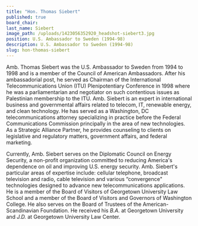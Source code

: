 ```yaml
---
title: "Hon. Thomas Siebert"
published: true
board_chair:
last_name: Siebert
image_path: /uploads/1423056352920_headshot-siebert3.jpg
position: U.S. Ambassador to Sweden (1994-98)
description: U.S. Ambassador to Sweden (1994-98)
slug: hon-thomas-siebert
---
```


Amb. Thomas Siebert was the U.S. Ambassador to Sweden from 1994 to 1998 and is a member of the Council of American Ambassadors. After his ambassadorial post, he served as Chairman of the International Telecommunications Union (ITU) Plenipotentiary Conference in 1998 where he was a parliamentarian and negotiator on such contentious issues as Palestinian membership to the ITU. Amb. Siebert is an expert in international business and governmental affairs related to telecom, IT, renewable energy, and clean technology. He has served as a Washington, DC telecommunications attorney specializing in practice before the Federal Communications Commission principally in the area of new technologies. As a Strategic Alliance Partner, he provides counseling to clients on legislative and regulatory matters, government affairs, and federal marketing.

Currently, Amb. Siebert serves on the Diplomatic Council on Energy Security, a non-profit organization committed to reducing America's dependence on oil and improving U.S. energy security. Amb. Siebert's particular areas of expertise include: cellular telephone, broadcast television and radio, cable television and various “convergence" technologies designed to advance new telecommunications applications. He is a member of the Board of Visitors of Georgetown University Law School and a member of the Board of Visitors and Governors of Washington College. He also serves on the Board of Trustees of the American-Scandinavian Foundation. He received his _B.A._ at Georgetown University and _J.D._ at Georgetown University Law Center.

